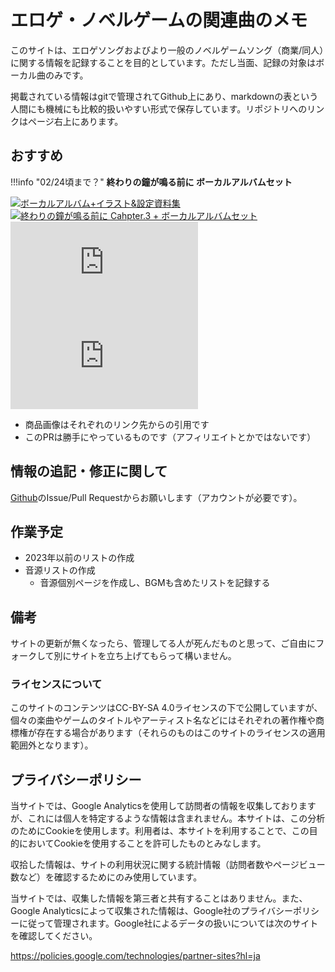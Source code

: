 # エロゲ・ノベルゲームの関連曲のメモ

このサイトは、エロゲソングおよびより一般のノベルゲームソング（商業/同人）に関する情報を記録することを目的としています。ただし当面、記録の対象はボーカル曲のみです。

掲載されている情報はgitで管理されてGithub上にあり、markdownの表という人間にも機械にも比較的扱いやすい形式で保存しています。リポジトリへのリンクはページ右上にあります。

## おすすめ

!!!info "02/24頃まで？"
    **終わりの鐘が鳴る前に ボーカルアルバムセット**
    <div class="grid cards" markdown>
        [![ボーカルアルバム+イラスト&設定資料集](https://booth.pximg.net/93126859-441c-464a-ad48-403ae9955b6d/i/6498554/9760063a-514a-4a39-8421-e3d7a3cbf924.png)](https://cynicalhoney.booth.pm/items/6498554)
        [![終わりの鐘が鳴る前に Cahpter.3 + ボーカルアルバムセット](https://booth.pximg.net/93126859-441c-464a-ad48-403ae9955b6d/i/6498575/17411eab-980a-45e8-930c-f8c6cc9c614e.png)](https://cynicalhoney.booth.pm/items/6498575)
        [![C105新刊セット](https://melonbooks.akamaized.net/user_data/packages/resize_image.php?image=213001045297.jpg)](https://www.melonbooks.co.jp/detail/detail.php?product_id=2764442)
        [![終わりの鐘が鳴る前に Cahpter.3 + ボーカルアルバムセット](https://melonbooks.akamaized.net/user_data/packages/resize_image.php?image=213001045298.jpg)](https://www.melonbooks.co.jp/detail/detail.php?product_id=2764441)
    </div>

- 商品画像はそれぞれのリンク先からの引用です
- このPRは勝手にやっているものです（アフィリエイトとかではないです）

## 情報の追記・修正に関して

[Github](https://github.com/onihusube/ensonglog)のIssue/Pull Requestからお願いします（アカウントが必要です）。

## 作業予定

- 2023年以前のリストの作成
- 音源リストの作成
    - 音源個別ページを作成し、BGMも含めたリストを記録する

## 備考

サイトの更新が無くなったら、管理してる人が死んだものと思って、ご自由にフォークして別にサイトを立ち上げてもらって構いません。

### ライセンスについて

このサイトのコンテンツはCC-BY-SA 4.0ライセンスの下で公開していますが、個々の楽曲やゲームのタイトルやアーティスト名などにはそれぞれの著作権や商標権が存在する場合があります（それらのものはこのサイトのライセンスの適用範囲外となります）。

## プライバシーポリシー

当サイトでは、Google Analyticsを使用して訪問者の情報を収集しておりますが、これには個人を特定するような情報は含まれません。本サイトは、この分析のためにCookieを使用します。利用者は、本サイトを利用することで、この目的においてCookieを使用することを許可したものとみなします。

収拾した情報は、サイトの利用状況に関する統計情報（訪問者数やページビュー数など）を確認するためにのみ使用しています。

当サイトでは、収集した情報を第三者と共有することはありません。また、Google Analyticsによって収集された情報は、Google社のプライバシーポリシーに従って管理されます。Google社によるデータの扱いについては次のサイトを確認してください。

https://policies.google.com/technologies/partner-sites?hl=ja
